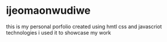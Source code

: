 # ijeomaonwudiwe
this is my personal porfolio created using hmtl css and javascriot technologies i used it to showcase my work
